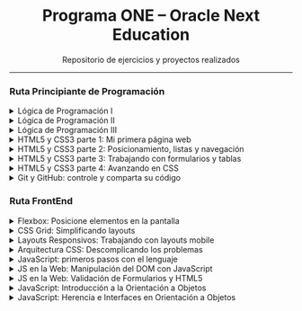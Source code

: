 <h1 align="center">Programa ONE – Oracle Next Education</h1>
<p align="center">Repositorio de ejercicios y proyectos realizados</p>
<hr>
<h3><strong>Ruta Principiante de Programación</strong></h3>
<details>
  <summary>Lógica de Programación I</summary>
  <ol>
    <li><a href="/ruta-principiante-programacion/logica-uno/introduccion-p1.html">Introducción parte I</a></li>
    <li><a href="/ruta-principiante-programacion/logica-uno/introduccion-p2.html">Introducción parte II</a></li>
    <li><a href="/ruta-principiante-programacion/logica-uno/variables.html">Variables</a></li>
    <li><a href="/ruta-principiante-programacion/logica-uno/calculo_consumo.html">Ejercicio: Consumo Combustible</a></li>
    <li><a href="/ruta-principiante-programacion/logica-uno/funciones.html">Funciones</a></li>
    <li><a href="/ruta-principiante-programacion/logica-uno/imc.html">Ejercicio: Calculo IMC</a></li>
  </ol>
</details>
<details>
  <summary>Lógica de Programación II</summary>
  <ol>
    <li><a href="/ruta-principiante-programacion/logica-dos/imc.html">Ejercicio: Calculo IMC</a></li>
    <li><a href="/ruta-principiante-programacion/logica-dos/futbol.html">Ejercicio: Calculo Futbol</a></li>
    <li><a href="/ruta-principiante-programacion/logica-dos/mundial.html">Ejercicio: Mundiales de Futbol</a></li>
    <li><a href="/ruta-principiante-programacion/logica-dos/tablas-multiplicar.html">Ejercicio: Tablas de Multiplicar</a></li>
    <li><a href="/ruta-principiante-programacion/logica-dos/promedio.html">Ejercicio: Promedio</a></li>
    <li><a href="/ruta-principiante-programacion/logica-dos/numeros-pares.html">Ejercicio: Numeros Pares</a></li>
    <li><a href="/ruta-principiante-programacion/logica-dos/juego_adivina.html">Ejercicio: Adivinar Número Simple</a></li>
    <li><a href="/ruta-principiante-programacion/logica-dos/estrella.html">Ejercicio: Figura con Iteraciones</a></li>
    <li><a href="/ruta-principiante-programacion/logica-dos/simulacion-login.html">Ejercicio: Simulación de Login</a></li>
    <li><a href="/ruta-principiante-programacion/logica-dos/juego-secreto3.html">Ejercicio: Adivinar Número</a></li>
  </ol>
</details>
<details>
  <summary>Lógica de Programación III</summary>
  <ol>
    <li><a href="/ruta-principiante-programacion/logica-tres/bandera.html">Ejercicio: Canvas Simple</a></li>
    <li><a href="/ruta-principiante-programacion/logica-tres/creeper.html">Ejercicio: Dibujo Creeper</a></li>
    <li><a href="/ruta-principiante-programacion/logica-tres/escuadra.html">Ejercicio: Dibujo Triangulo</a></li>
    <li><a href="/ruta-principiante-programacion/logica-tres/canvas.html">Ejercicio: Dibujo con Iteraciones</a></li>
    <li><a href="/ruta-principiante-programacion/logica-tres/canvas-circulo.html">Ejercicio: Dibujo Circulos</a></li>
    <li><a href="/ruta-principiante-programacion/logica-tres/grafica-barras.html">Ejercicio: Dibujo Grafica de Barras</a></li>
    <li><a href="/ruta-principiante-programacion/logica-tres/canvas-click.html">Ejercicio: Dibujo con Clic Izquierdo</a></li>
    <li><a href="/ruta-principiante-programacion/logica-tres/canvas-click-2.html">Ejercicio: Dibujo con Click Derecho</a></li>
    <li><a href="/ruta-principiante-programacion/logica-tres/dibujar-automatico.html">Ejercicio: Dibujo Automático</a></li>
    <li><a href="/ruta-principiante-programacion/logica-tres/juego-tiro-blanco.html">Ejercicio: Tiro al Blanco</a></li>
    <li><a href="/ruta-principiante-programacion/logica-tres/dibujar-mouse/index.html">Ejercicio: Dibujo Pincel</a></li>
  </ol>
</details>
<details>
  <summary>HTML5 y CSS3 parte 1: Mi primera página web</summary>
  <ol>
    <li><a href="/ruta-principiante-programacion/html-css-uno/barberia">Web Barbería</a></li>
  </ol>
</details>
<details>
  <summary>HTML5 y CSS3 parte 2: Posicionamiento, listas y navegación</summary>
  <ol>
    <li><a href="/ruta-principiante-programacion/html-css-dos/barberia">Web Barbería</a></li>
  </ol>
</details>
<details>
  <summary>HTML5 y CSS3 parte 3: Trabajando con formularios y tablas</summary>
  <ol>
    <li><a href="/ruta-principiante-programacion/html-css-tres/barberia">Web Barbería</a></li>
  </ol>
</details>
<details>
  <summary>HTML5 y CSS3 parte 4: Avanzando en CSS</summary>
  <ol>
    <li><a href="/ruta-principiante-programacion/html-css-cuatro/barberia">Web Barbería</a></li>
  </ol>
</details>
<details>
  <summary>Git y GitHub: controle y comparta su código</summary>
  <ol>
    <li><a href="/ruta-principiante-programacion/git-github">Proyecto</a></li>
  </ol>
</details>

<h3><strong>Ruta FrontEnd</strong></h3>
<details>
  <summary>Flexbox: Posicione elementos en la pantalla</summary>
  <ol>
    <li><a href="/ruta-frontend/flexbox">Proyecto</a></li>
  </ol>
</details>
<details>
  <summary>CSS Grid: Simplificando layouts</summary>
  <ol>
    <li><a href="/ruta-frontend/css-grid-layout/alura-store">Proyecto</a></li>
  </ol>
</details>
<details>
  <summary>Layouts Responsivos: Trabajando con layouts mobile</summary>
  <ol>
    <li><a href="/ruta-frontend/layouts-responsive">Proyecto</a></li>
  </ol>
</details>
<details>
  <summary>Arquitectura CSS: Descomplicando los problemas</summary>
  <ol>
    <li><a href="/ruta-frontend/arquitectura-css">Proyecto</a></li>
  </ol>
</details>
<details>
  <summary>JavaScript: primeros pasos con el lenguaje</summary>
  <ol>
    <li><a href="/ruta-frontend/js-primeros-pasos">Ejercicios</a></li>
  </ol>
</details>
<details>
  <summary>JS en la Web: Manipulación del DOM con JavaScript</summary>
  <ol>
    <li><a href="/ruta-frontend/js-dom">Proyecto</a></li>
  </ol>
</details>
<details>
  <summary>JS en la Web: Validación de Formularios y HTML5</summary>
  <ol>
    <li><a href="/ruta-frontend/js-validacion-forms">Proyecto</a></li>
  </ol>
</details>
<details>
  <summary>JavaScript: Introducción a la Orientación a Objetos</summary>
  <ol>
    <li><a href="/ruta-frontend/js-poo">Proyecto</a></li>
  </ol>
</details>
<details>
  <summary>JavaScript: Herencia e Interfaces en Orientación a Objetos</summary>
  <ol>
    <li><a href="/ruta-frontend/js-herencia-interfaces">Proyecto</a></li>
  </ol>
</details>